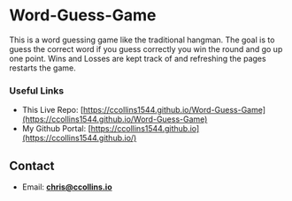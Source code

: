 # Word-Guess-Game

This is a word guessing game like the traditional hangman. The goal is to guess the correct word if you guess correctly you win the round and go up one point. Wins and Losses are kept track of and refreshing the pages restarts the game.

### Useful Links
* This Live Repo: [https://ccollins1544.github.io/Word-Guess-Game](https://ccollins1544.github.io/Word-Guess-Game)
* My Github Portal: [https://ccollins1544.github.io](https://ccollins1544.github.io/)

## Contact
* Email: **chris@ccollins.io**
